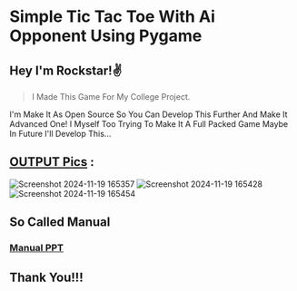 # Simple Tic Tac Toe With Ai Opponent Using Pygame

## Hey I'm Rockstar!✌️
> I Made This Game For My College Project. 

I'm Make It As Open Source So You Can Develop This Further And Make It Advanced One!
I Myself Too Trying To Make It A Full Packed Game Maybe In Future I'll Develop This...

## <ins>OUTPUT Pics</ins> :
![Screenshot 2024-11-19 165357](https://github.com/user-attachments/assets/08e8d773-daf0-49d9-bd1f-b243c0cb3c4b)
![Screenshot 2024-11-19 165428](https://github.com/user-attachments/assets/29a08aff-dc16-44aa-9462-9ccb5600dfc1)
![Screenshot 2024-11-19 165454](https://github.com/user-attachments/assets/5c6de3a7-21c0-46c6-bae9-15d3a2199fd9)

## So Called Manual
### [Manual PPT](https://github.com/user-attachments/files/17878566/TicTacToe.BY.Rockstar.pptx)


## Thank You!!!

